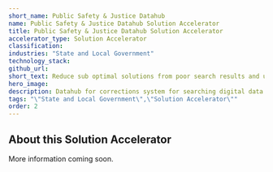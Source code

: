 ```yaml
---
short_name: Public Safety & Justice Datahub
name: Public Safety & Justice Datahub Solution Accelerator
title: Public Safety & Justice Datahub Solution Accelerator
accelerator_type: Solution Accelerator
classification: 
industries: "State and Local Government"
technology_stack: 
github_url: 
short_text: Reduce sub optimal solutions from poor search results and unlocking the power of the assets.
hero_image: 
description: Datahub for corrections system for searching digital data "assets" locked away in pdf files for reducing sub optimal solutions from poor search results and unlocking the power of the assets.
tags: "\"State and Local Government\",\"Solution Accelerator\""
order: 2
---
```

## About this Solution Accelerator

More information coming soon.
